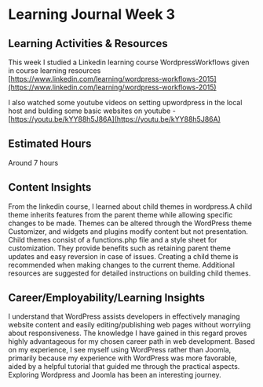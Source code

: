 # Learning Journal Week 3
## Learning Activities & Resources

This week I studied a Linkedin learning course WordpressWorkflows given in course learning resources 
[https://www.linkedin.com/learning/wordpress-workflows-2015](https://www.linkedin.com/learning/wordpress-workflows-2015)

I also watched some youtube videos on setting upwordpress in the local host and bulding some basic websites on youtube -
[https://youtu.be/kYY88h5J86A](https://youtu.be/kYY88h5J86A)


## Estimated Hours
Around 7 hours
## Content Insights
From the linkedin course, I learned about child themes in wordpress.A child theme inherits features from the parent theme while allowing specific changes to be made. Themes can be altered through the WordPress theme Customizer, and widgets and plugins modify content but not presentation. Child themes consist of a functions.php file and a style sheet for customization. They provide benefits such as retaining parent theme updates and easy reversion in case of issues. Creating a child theme is recommended when making changes to the current theme. Additional resources are suggested for detailed instructions on building child themes.


## Career/Employability/Learning Insights
I understand that WordPress assists developers in effectively managing website content and easily editing/publishing web pages without worryiing about responsiveness. The knowledge I have gained in this regard proves highly advantageous for my chosen career path in web development. Based on my experience, I see myself using WordPress rather than Joomla, primarily because my experience with WordPress was more favorable, aided by a helpful tutorial that guided me through the practical aspects. Exploring Wordpress and Joomla has been an interesting journey. 